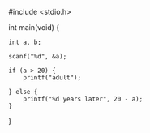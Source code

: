 #include <stdio.h>

int main(void) {

	int a, b;
	
	scanf("%d", &a);

	if (a > 20) {
		printf("adult");

	} else {
		printf("%d years later", 20 - a);
	}
}
